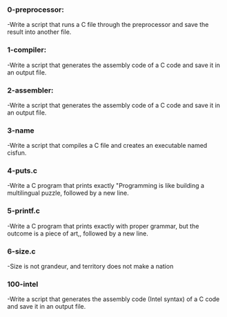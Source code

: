 ### 0-preprocessor:
-Write a script that runs a C file through the preprocessor and save the result into another file.

### 1-compiler:
-Write a script that generates the assembly code of a C code and save it in an output file.

### 2-assembler:
-Write a script that generates the assembly code of a C code and save it in an output file.

### 3-name
-Write a script that compiles a C file and creates an executable named cisfun.

### 4-puts.c
-Write a C program that prints exactly "Programming is like building a multilingual puzzle, followed by a new line.

### 5-printf.c
-Write a C program that prints exactly with proper grammar, but the outcome is a piece of art,, followed by a new line.

### 6-size.c
-Size is not grandeur, and territory does not make a nation

### 100-intel
-Write a script that generates the assembly code (Intel syntax) of a C code and save it in an output file.
